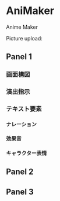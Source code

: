 # AniMaker

Anime Maker

Picture upload:

## Panel 1
### 画面構図
### 演出指示
### テキスト要素
#### ナレーション
#### 効果音
#### キャラクター表情

## Panel 2


## Panel 3

